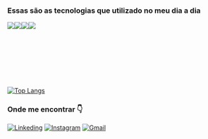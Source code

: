 ### Essas são as tecnologias que utilizado no meu dia a dia

<div style="display: flex; align-items: center; margin-bottom: 100px;">
  <img src="https://img.shields.io/badge/JavaScript-F7DF1E?style=for-the-badge&logo=javascript&logoColor=black" />
  <img src="https://img.shields.io/badge/React-20232A?style=for-the-badge&logo=react&logoColor=61DAFB" />
  <img src="https://img.shields.io/badge/React_Native-20232A?style=for-the-badge&logo=react&logoColor=61DAFB" />
  <img src="https://img.shields.io/badge/TypeScript-007ACC?style=for-the-badge&logo=typescript&logoColor=white" />
</div>

<br />

[![Top Langs](https://github-readme-stats.vercel.app/api/top-langs/?username=Natanaels1&layout=compact)](https://github.com/Natanaels1/github-readme-stats)


### Onde me encontrar 👇
[![Linkeding](https://img.shields.io/badge/LinkedIn-0077B5?style=for-the-badge&logo=linkedin&logoColor=white)](https://www.linkedin.com/in/natanael-souza-4150921a4/)
[![Instagram](https://img.shields.io/badge/Instagram-E4405F?style=for-the-badge&logo=instagram&logoColor=white)](https://instagram.com/natanael_s1)
[![Gmail](https://img.shields.io/badge/Gmail-D14836?style=for-the-badge&logo=gmail&logoColor=whit)](mailto:natanaelsouza.dev@gmail.com)
